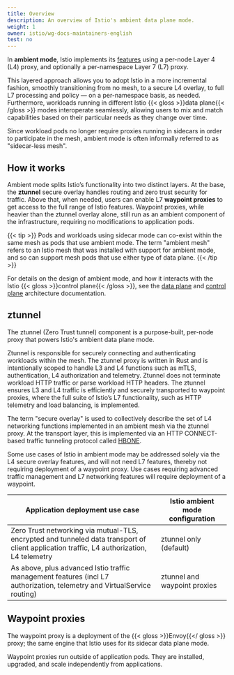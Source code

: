 ```yaml
---
title: Overview
description: An overview of Istio's ambient data plane mode.
weight: 1
owner: istio/wg-docs-maintainers-english
test: no
---
```


In **ambient mode**, Istio implements its [features](/docs/concepts) using a per-node Layer 4 (L4) proxy, and optionally a per-namespace Layer 7 (L7) proxy. 

This layered approach allows you to adopt Istio in a more incremental fashion, smoothly transitioning from no mesh, to a secure L4 overlay, to full L7 processing and policy — on a per-namespace basis, as needed. Furthermore, workloads running in different Istio {{< gloss >}}data plane{{< /gloss >}} modes interoperate seamlessly, allowing users to mix and match capabilities based on their particular needs as they change over time.

Since workload pods no longer require proxies running in sidecars in order to participate in the mesh, ambient mode is often informally referred to as "sidecar-less mesh".

## How it works

Ambient mode splits Istio’s functionality into two distinct layers. At the base, the **ztunnel** secure overlay handles routing and zero trust security for traffic. Above that, when needed, users can enable L7 **waypoint proxies** to get access to the full range of Istio features. Waypoint proxies, while heavier than the ztunnel overlay alone, still run as an ambient component of the infrastructure, requiring no modifications to application pods.

{{< tip >}}
Pods and workloads using sidecar mode can co-exist within the same mesh as pods that use ambient mode. The term "ambient mesh" refers to an Istio mesh that was installed with support for ambient mode, and so can support mesh pods that use either type of data plane.
{{< /tip >}}

For details on the design of ambient mode, and how it interacts with the Istio {{< gloss >}}control plane{{< /gloss >}}, see the [data plane](/docs/ambient/architecture/data-plane) and [control plane](/docs/ambient/architecture/control-plane) architecture documentation.

## ztunnel

The ztunnel (Zero Trust tunnel) component is a purpose-built, per-node proxy that powers Istio's ambient data plane mode.

Ztunnel is responsible for securely connecting and authenticating workloads within the mesh. The ztunnel proxy is written in Rust and is intentionally scoped to handle L3 and L4 functions such as mTLS, authentication, L4 authorization and telemetry. Ztunnel does not terminate workload HTTP traffic or parse workload HTTP headers. The ztunnel ensures L3 and L4 traffic is efficiently and securely transported to waypoint proxies, where the full suite of Istio’s L7 functionality, such as HTTP telemetry and load balancing, is implemented.

The term "secure overlay" is used to collectively describe the set of L4 networking functions implemented in an ambient mesh via the ztunnel proxy. At the transport layer, this is implemented via an HTTP CONNECT-based traffic tunneling protocol called [HBONE](/docs/ambient/architecture/hbone).

Some use cases of Istio in ambient mode may be addressed solely via the L4 secure overlay features, and will not need L7 features, thereby not requiring deployment of a waypoint proxy. Use cases requiring advanced traffic management and L7 networking features will require deployment of a waypoint.

| Application deployment use case | Istio ambient mode configuration |
| ------------------------------- | -------------------------------- |
| Zero Trust networking via mutual-TLS, encrypted and tunneled data transport of client application traffic, L4 authorization, L4 telemetry | ztunnel only (default) |
| As above, plus advanced Istio traffic management features (incl L7 authorization, telemetry and VirtualService routing) | ztunnel and waypoint proxies |

## Waypoint proxies

The waypoint proxy is a deployment of the {{< gloss >}}Envoy{{</ gloss >}} proxy; the same engine that Istio uses for its sidecar data plane mode.

Waypoint proxies run outside of application pods. They are installed, upgraded, and scale independently from applications.
